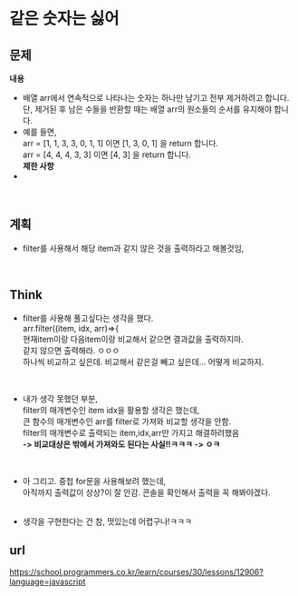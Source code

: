 # 같은 숫자는 싫어

## 문제
**내용**
- 배열 arr에서 연속적으로 나타나는 숫자는 하나만 남기고 전부 제거하려고 합니다. 단, 제거된 후 남은 수들을 반환할 때는 배열 arr의 원소들의 순서를 유지해야 합니다. <br>
- 예를 들면,<br>
arr = [1, 1, 3, 3, 0, 1, 1] 이면 [1, 3, 0, 1] 을 return 합니다.<br>
arr = [4, 4, 4, 3, 3] 이면 [4, 3] 을 return 합니다.<br>
**제한 사항**
- 
<br>

## 계획
- filter를 사용해서 해당 item과 같지 않은 것을 출력하라고 해볼것임,
<br>

## Think
- filter를 사용해 풀고싶다는 생각을 했다.<br> 
  arr.filter((item, idx, arr)=>{<br>
  현재item이랑 다음item이랑 비교해서 같으면 결과값을 출력하지마.<br>
                                     같지 않으면 출력해라. ㅇㅇㅇ<br>
  하나씩 비교하고 싶은데. 비교해서 같은걸 빼고 싶은데... 어떻게 비교하지.<br>
<br>

- 내가 생각 못했던 부분, <br>
  filter의 매개변수인 item idx을 활용할 생각은 했는데,<br>
  큰 함수의 매개변수인 arr를 filter로 가져와 비교할 생각을 안함.<br> 
  filter의 매개변수로 출력되는 item,idx,arr만 가지고 해결하려했음<br>
  **-> 비교대상은 밖에서 가져와도 된다는 사실!!ㅋㅋㅋ -> ㅇㅋ**<br>
<br>

- 아 그리고. 중첩 for문을 사용해보려 했는데, <br>
  아직까지 출력값이 상상?이 잘 안감. 콘솔을 확인해서 출력을 꼭 해봐야겠다.<br>
  <br>

- 생각을 구현한다는 건 참, 멋있는데 어렵구나!ㅋㅋㅋ<br>

## url
https://school.programmers.co.kr/learn/courses/30/lessons/12906?language=javascript
